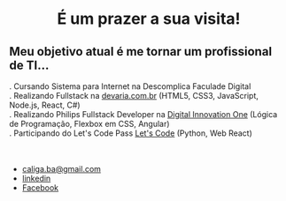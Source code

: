 <div align="center">
<h1>É um prazer a sua visita!</h1>
</div>
<h3>
 <h2>
 Meu objetivo atual é me tornar um profissional de TI...
</h2>
 . Cursando Sistema para Internet na Descomplica Faculade Digital <br>
 . Realizando Fullstack na <a href="https://www.devaria.com.br" target="_blank">devaria.com.br</a> (HTML5, CSS3, JavaScript, Node.js, React, C#) <br>
 . Realizando Philips Fullstack Developer na <a href="https://www.dio.me/" target="_blank">Digital Innovation One</a> (Lógica de Programação, Flexbox em CSS, Angular) <br>
 . Participando do Let's Code Pass <a href="https://letscode.com.br/lets-code-pass" target="_blank">Let's Code</a> (Python, Web React) <br>
</h3>
</br>
 <div align="center">

</div>
</br>
<footer>
<ul class="contacts_list">
<li>
<a href="malito: caliga.ba@gmail.com">caliga.ba@gmail.com</a>
</li>
<li>
<a href="https://www.linkedin.com/in/caliga" target="_blank">linkedin</a>
</li>
<li>
<a href="https://www.facebook.com/raimundo.caliga/" target="_blank">Facebook</a>
</li>
</ul>
<h4></h4>
</footer>

